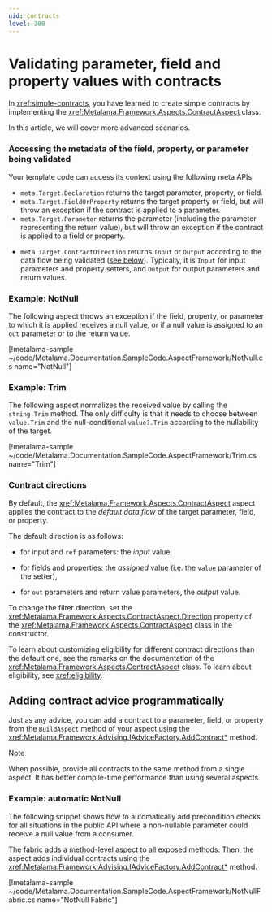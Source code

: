 ```yaml
---
uid: contracts
level: 300
---
```


# Validating parameter, field and property values with contracts

In <xref:simple-contracts>, you have learned to create simple contracts by implementing the  <xref:Metalama.Framework.Aspects.ContractAspect> class.

In this article, we will cover more advanced scenarios.

### Accessing the metadata of the field, property, or parameter being validated


Your template code can access its context using the following meta APIs:

- `meta.Target.Declaration` returns the target parameter, property, or field.
- `meta.Target.FieldOrProperty` returns the target property or field, but will throw an exception if the contract is applied to a parameter.
- `meta.Target.Parameter` returns the parameter (including the parameter representing the return value), but will throw an exception if the contract is applied to a field or property.
* `meta.Target.ContractDirection` returns `Input` or `Output` according to the data flow being validated ([see below](#contract-directions)). Typically, it is `Input` for input parameters and property setters, and `Output` for output parameters and return values.


### Example: NotNull

The following aspect throws an exception if the field, property, or parameter to which it is applied receives a null value, or if a null value is assigned to an `out` parameter or to the return value.

[!metalama-sample  ~/code/Metalama.Documentation.SampleCode.AspectFramework/NotNull.cs name="NotNull"]

### Example: Trim

The following aspect normalizes the received value by calling the `string.Trim` method. The only difficulty is that it needs to choose between `value.Trim` and the null-conditional `value?.Trim` according to the nullability of the target.

[!metalama-sample  ~/code/Metalama.Documentation.SampleCode.AspectFramework/Trim.cs name="Trim"]


### Contract directions

By default, the <xref:Metalama.Framework.Aspects.ContractAspect> aspect applies the contract to the _default data flow_ of the target parameter, field, or property.

The default direction is as follows:

* for input and `ref` parameters: the _input_ value,

* for fields and properties: the _assigned_ value (i.e. the `value` parameter of the setter),

* for `out` parameters and return value parameters, the _output_ value.

To change the filter direction, set the <xref:Metalama.Framework.Aspects.ContractAspect.Direction> property of the <xref:Metalama.Framework.Aspects.ContractAspect> class in the constructor.

To learn about customizing eligibility for different contract directions than the default one, see the remarks on the documentation of the <xref:Metalama.Framework.Aspects.ContractAspect> class. To learn about eligibility, see <xref:eligibility>.

## Adding contract advice programmatically

Just as any advice, you can add a contract to a parameter, field, or property from the `BuildAspect` method of your aspect using the <xref:Metalama.Framework.Advising.IAdviceFactory.AddContract*> method.

> [!NOTE]
> When possible, provide all contracts to the same method from a single aspect. It has better compile-time performance than using several aspects.

### Example: automatic NotNull

The following snippet shows how to automatically add precondition checks for all situations in the public API where a non-nullable parameter could receive a null value from a consumer.

The [fabric](xref:fabrics) adds a method-level aspect to all exposed methods. Then, the aspect adds individual contracts using the <xref:Metalama.Framework.Advising.IAdviceFactory.AddContract*> method.


[!metalama-sample ~/code/Metalama.Documentation.SampleCode.AspectFramework/NotNullFabric.cs name="NotNull Fabric"]

